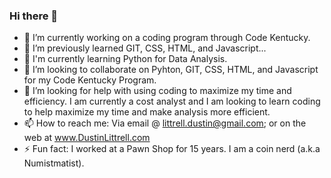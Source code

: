 ### Hi there 👋





- 🔭 I’m currently working on a coding program through Code Kentucky.
- 🌱 I’m previously learned GIT, CSS, HTML, and Javascript...
- 🌱 I'm currently learning Python for Data Analysis.
- 👯 I’m looking to collaborate on Pyhton, GIT, CSS, HTML, and Javascript for my Code Kentucky Program.  
- 🤔 I’m looking for help with using coding to maximize my time and efficiency. I am currently a cost analyst and I am looking to learn coding to help maximize my time and make analysis more efficient. 
- 📫 How to reach me: Via email @ littrell.dustin@gmail.com; or on the web at www.DustinLittrell.com
- ⚡ Fun fact: I worked at a Pawn Shop for 15 years. I am a coin nerd (a.k.a Numistmatist).


